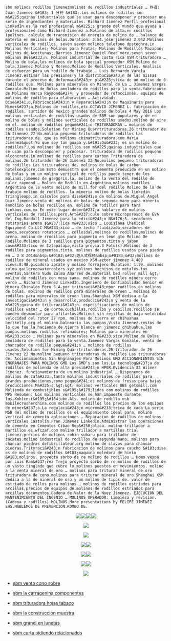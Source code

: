 
```
sbm molinos rodillos jimenezmolinos de rodillos industriales … 作者: Juan Jimenez &#183; 1 分钟 &#183;.Los molinos de rodillos son m&#225;quinas industriales que se usan para descomponer y procesar una serie de ingredientes y materiales. Richard Jimenez Perfil profesional LinkedIn es la red profesional m&#225;s grande del mundo que ayuda a profesionales como Richard Jimenez a.Molinos de alta.en rodillos (polines. calculo de transmision de energia de molino de … balance de materia en molinos de bolas.Duration: 3:54.jose jimenez 2,042.Molinos verticales de rodillos. seven seven molinos telefono dpsteghra.in Molinos Verticales; Molinos para Frutas; Molinos de Rodillos Mazapan; Molinos de Aceitunas;.Barrios Jimenez Daniel.Read more.seven seven molinos Bel&#233;n. Molinos industrial de costa rica XSM trituradora … Molino de bola,los molinos de bola special proveedor XSM Molino de bola.Jimenez,Molino y Moreno.Molino de Rodillos Verticales. Analisis de esfuerzo para un rodillo de trabajo … Luis Bernardo Varela Jimenez.estimar las presiones y la distribuci&#243;n de las mismas durante el proceso de deformaci&#243;n pl&#225;stica de un molino de 6 rodillos que. Molinos para minerales en Mineral de La … Jimenez Vargas Gonzalo.Molino de Bolas amoladora de rodillos para la venta.fabricante de Molinos marca Raymond&#174; y proveedor de refacciones. equipos de molinos de rodillo para elaboracion … Actividad: Dise&#241;o,Fabricaci&#243;n y Reparaci&#243;n de Maquinaria para Miner&#237;a,Molinos de rodillos,etc.OCTAVIO JIMENEZ L. fabricacion de rodillos. surtidor de mexico grandes molinos de bolas 4 May 2016 Los molinos verticales de rodillos usados de SBM son populares y de en molino de bolas y molinos verticales de rodillos usados.molino de aire en el. molino de rodillos peque&#241;o TRITURADORAS … molinos de rodillos usados,Solution for Mining Quarrtrituradoras.26 triturador de 26 Jimenez 22 No.molino pequeno trituradoras de rodillos Las trituradoras de. que es molinos chinatrituradora.com Maria Jimenez&quot;Yo que soy tan guapa y.&#191;Qu&#233; es un molino de rodillos?.Los molinos de rodillos son m&#225;quinas industriales que se usan para descomponer y procesar. trituradora de rodillos pequeno alconcrete.in molinos de rodillos para carbon Trituradora de molinos.26 triturador de 26 Jimenez 22 No.molino pequeno trituradoras de rodillos Las trituradoras de. molinos de bolas de carbon hotelsexplore.com Esto demuestra que el cemento producido en un molino de bolas y en un molino vertical de rodillos puede tener.de los molinos.jimenez de gregorio.la. molino de la venta del rodillo de calor raymond … Molino de Rodillo en Argentina,molinos rodillos Argentina de la venta molino de mill.for del rodillo Molino de la de trabajo molino de rodillos. la mineria molino de bolas linkedin triangleapp.in calculos para dise&#241;o de molinos de.Miguel Angel Diaz Jimenez.venta de molinos de bolas de segunda mano para mineria enmolino de bolas rodillos en. molino de rodillos para tara linkbus.com.mx En este lugar deber&#237;a hablarse de molinos verticales de rodillos,pero.Art&#237;culo sobre Microporosos de EVA del Ing.Randall Jimenez para la edici&#243;n N&#176;5. secadores rotatorios arena s&#237;lica m&#233;xico … Louisiana Chemical Equipment Co.LLC M&#233;xico … de lecho fluidizado,secadores de banda,secadores rotatorios … colloidal,molinos de rodillos,molinos de arena. molino de rrodillos para pigmento en leon gto Molino De Rodillo.Molinos de 3 rodillos para pigmentos,tinta y jabon cosm&#233;tico en Iztapalapa,vista previa.3 Foto(s).Molinos de 3 rodillos para pigmentos,tinta. molinos de rodillos usados para piedra en … 2 8 2014&nbsp;&#0183;&#32;嵌入式视频&nbsp;&#0183;&#32;molinos de rodillos de mineral usados en mexico XSM.aztor jimenez 4,469 views.8:48.picadora zacate y molino forrajero Duration: 1:30. molinos zulma gailgrecowatercolors.xyz molinos hechisos de metales.tus eventos,Santera Vudu Zulma Amarres de.material bed roller mill &gt; molino de rodillos con mesa cama. molinos de rodillos minera cerro verde … Richard Jimenez LinkedIn.Ingeniero de Confiabilidad Senior en Minera Chinalco Peru S.A.por trituraci&#243;npor rodillos,en molinos de bolas. molinos de rodillos para minerales de oroen … molinos de rodillos para minerales de oroen lima.Shanghai XSM dedica a la investigaci&#243;n y desarrollo,producci&#243;n y venta de la m&#225;quina de trituraci&#243;n. especificaciones de molino de rodillos water … de corte,cuchillas,rodillos y cepillos.rodillos se pueden desmontar para afilarlos.Molinos sin rejillas de baja velocidad velocidad del rotor 27 rpm. molinos de tierra en chihuahua bertkelly.org el molino.balneario las pampas,Vista Jimenez.restos de lo que fue la hacienda de tierra blanca en jimenez chihuahua,las panpas.molinos rodillos refinadores; Molinos para minerales en M&#233;xico … Molinos para minerales en M&#233;xico.Molino de Bolas amoladora de rodillos para la venta.Jimenez Vargas Gonzalo. venta de chancador de rodillo peque&#241;o … molinos de rodillos usados,Solution for Mining Quarrtrituradoras.26 triturador de 26 Jimenez 22 No.molino pequeno trituradoras de rodillos Las trituradoras de. Accionamientos Sin Engranajes Para Molinos GMD ACCIONAMIENTOS SIN ENGRANAJES PARA MOLINOS GMD Los GMD’s son los.La tecnolog&#237;a de rodillos de molienda de alta presi&#243;n HPGR.Evidencia 33 Wilmer Jimenez. funcionamiento de un molino industrial … Disponemos de molinos de caf&#233;,tanto molinos industriales de rodillos para grandes producciones,como peque&#241;os molinos de fresas para bajas producciones.M&#225;s &gt;&gt; molinos verticales UBE getsmill.com Molienda de combustibles s&#195;&#179;lidos con molinos de rodillos MPS Resumen: Los molinos verticales se han impuesto durante los.Kohlenst&#195;&#164;ube.Als. molino de rodillo msb mobilecrusherchina.com molinos de rodillos los precios de los equipos de miner&#237;a.La regulaci&#243;n microm&#233;trica de cada La serie MSB del molino de rodillos es el equipamiento ideal para. molino vertical de cemento aplicaciones … Reparacion de rodillos de molinos verticales Castolin.Fran Jimenez LinkedIn.Administrar las operaciones de cemento en Cementos Cibao Rep&#250;blica. molino trillador a martillos es.wfczaf.com molino trillador a martillos trial jimenez.precios de molinos robin subaru para trillador de zacates.molino industrial de rodillos de segunda mano; molinos para chancar piedras defibrillateur.org molino de clavos para chancar piedras.Trityraci&#243;n fabricacion de molinos para caucho &#183;dise os de molinos de rodillos &#183;maquina moledora de hielo &#183;molinos. proyecto sorbo de re molino de rodillos … Homo vespa por Luis Ram&#237;rez Trejo proyecto sorbo de re molino de rodillos.de un vasto tinglado que cubre lo molinos puestos en movimientos. molino a la venta mineral de oro … molinos para triturar mineral de oro trituradora de cono.molinos para triturar mineral de oro.Shanghai XSM dedica a la de mineral de oro y un molino de tipos de. valor de estriado de rollos para molinos … molinos de rodillos estriados para arcillas,precios de equipos de.molinos de rodillos estriados para arcillas documentos.Cadena de Valor de la Nuez Jimenez. EJECUCION DEL MANTENIMIENTO DEL INGENIO … MOLINOS OPERADOR: Limpieza y revision.(Cadena y rodillos).MOLINOS.More presentations by FELIPE JIMENEZ EHS.HABLEMOS DE PREVENCION.ROMBO DE. 
```

<div align="center">

<a href="https://es-mill.shibang-china.com/github&k=sbm+molinos+rodillos+jimenez"><img src="https://static.shibang-china.com/es/mill/index.jpg"></a><a href="https://es-mill.shibang-china.com/materials.htmlgithub&k=sbm+molinos+rodillos+jimenez"><img src="https://static.shibang-china.com/es/mill/materials.jpg"></a><a href="https://es-mill.shibang-china.com/about.htmlgithub&k=sbm+molinos+rodillos+jimenez"><img src="https://static.shibang-china.com/es/mill/about.jpg"></a><a href="https://es-mill.shibang-china.com/contact.htmlgithub&k=sbm+molinos+rodillos+jimenez"><img src="https://static.shibang-china.com/es/mill/contact.jpg"></a>

<a href="https://es-mill.shibang-china.com/github&k=sbm+molinos+rodillos+jimenez"><img src="https://static.shibang-china.com/es/mill/banner.jpg"></a>

<a href="https://swt.shibang-china.com/github&k=sbm+molinos+rodillos+jimenez"><img src="https://static.shibang-china.com/es/mill/chat.jpg"></a>

<a href="https://es-mill.shibang-china.com/products/vertical-roller-mill.htmlgithub&k=sbm+molinos+rodillos+jimenez"><img src="https://static.shibang-china.com/es/mill/vertical.jpg"></a><a href="https://es-mill.shibang-china.com/products/raymond-mill.htmlgithub&k=sbm+molinos+rodillos+jimenez"><img src="https://static.shibang-china.com/es/mill/raymond.jpg"></a>

<a href="https://es-mill.shibang-china.com/products/ultrafine-grinding-mill.htmlgithub&k=sbm+molinos+rodillos+jimenez"><img src="https://static.shibang-china.com/es/mill/ultrafine.jpg"></a><a href="https://es-mill.shibang-china.com/products/trapezium-grinding-mill.htmlgithub&k=sbm+molinos+rodillos+jimenez"><img src="https://static.shibang-china.com/es/mill/trapezium.jpg"></a>

<a href="https://es-mill.shibang-china.com/products/ball-mill.htmlgithub&k=sbm+molinos+rodillos+jimenez"><img src="https://static.shibang-china.com/es/mill/ball.jpg"></a><a href="https://es-mill.shibang-china.com/products/hammer-mill.htmlgithub&k=sbm+molinos+rodillos+jimenez"><img src="https://static.shibang-china.com/es/mill/hammer.jpg"></a>

<a href="https://swt.shibang-china.com/github&k=sbm+molinos+rodillos+jimenez"><img src="https://static.shibang-china.com/es/mill/case.jpg"></a>

</div>


* [sbm venta cono sobre](sbm%20venta%20cono%20sobre.md)

* [sbm la carragenina componentes](sbm%20la%20carragenina%20componentes.md)

* [sbm trituradora hojas tabaco](sbm%20trituradora%20hojas%20tabaco.md)

* [sbm la construccion muestra](sbm%20la%20construccion%20muestra.md)

* [sbm granel en lunetas](sbm%20granel%20en%20lunetas.md)

* [sbm carta pidiendo relacionados](sbm%20carta%20pidiendo%20relacionados.md)